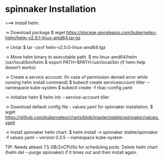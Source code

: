 # spinnaker Installation


===> Install helm.

-> Download package
$ wget https://storage.googleapis.com/kubernetes-helm/helm-v2.9.1-linux-amd64.tar.gz

-> Untar
$ tar -zxvf helm-v2.0.0-linux-amd64.tgz

-> Move helm binary to executable path.
$ mv linux-amd64/helm /usr/local/bin/helm
$ export PATH=$PATH:/usr/local/bin (if helm help doesn't works)

-> Create a service account. (In case of permission denied error while running helm install command)
$ kubectl create serviceaccount tiller --namespace kube-system
$ kubectl create -f rbac-config.yaml

-> Initialize helm
$ helm init --service-account tiller

-> Download default config file - values.yaml for spinnaker installation.
$ wget https://github.com/kubernetes/charts/blob/master/stable/spinnaker/values.yaml

-> Install spinnaker helm chart.
$ helm install -n spinnaker stable/spinnaker -f values.yaml  --version 0.3.5 --namespace kube-system

TIP: Needs atleast 7.5 GB/2vCPUSs for scheduling pods.
     Delete helm chart (helm del --purge spinnaker) if it times out and then install again. 


